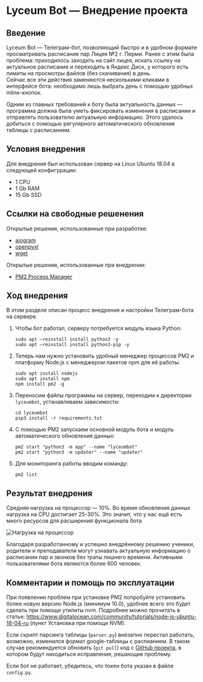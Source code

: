 # Lyceum Bot — Внедрение проекта

## Введение

Lyceum Bot — Телеграм-бот, позволяющий быстро и в удобном формате просматривать расписание пар Лицея №2 г. Перми.
Ранее с этим была проблема: приходилось заходить на сайт лицея, искать ссылку на актуальное расписание и переходить в
Яндекс Диск, у которого есть лимиты на просмотры файлов (без скачивания) в день.  
Сейчас все эти действия заменяются несколькими кликами в интерфейсе бота: необходимо лишь выбрать день с помощью удобных
inline-кнопок.

Одним из главных требований к боту была актуальность данных — программа должна была уметь фиксировать изменения в
расписании и отправлять пользователю актуальную информацию. Этого удалось добиться с помощью регулярного автоматического
обновления таблицы с расписанием.

## Условия внедрения

Для внедрения был использован сервер на Linux Ubuntu 18.04 в следующей конфигурации:

* 1 CPU
* 1 Gb RAM
* 15 Gb SSD

## Ссылки на свободные решенения

Открытые решения, использованные при разработке:

* [aiogram](https://pypi.org/project/aiogram/)
* [openpyxl](https://pypi.org/project/openpyxl/)
* [wget](https://pypi.org/project/wget/)

Открытые решения, использованные при внедрении:

* [PM2 Process Manager](https://github.com/Unitech/pm2)

## Ход внедрения

В этом разделе описан процесс внедрения и настройки Телеграм-бота на сервере.

1. Чтобы бот работал, серверу потребуется модуль языка Python:
   ```
   sudo apt —reinstall install python3 -y
   sudo apt —reinstall install python3-pip -y
   ```

2. Теперь нам нужно установить удобный менеджер процессов PM2 и платформу Node.js с менеджером пакетов npm
   для её работы:
   ```
   sudo apt install nodejs
   sudo apt install npm
   npm install pm2 -g
   ```

3. Переносим файлы программы на сервер, переходим к директории `lyceumbot`, устанавливаем зависимости:
   ```
   cd lyceumbot
   pip3 install -r requirements.txt
   ```

4. С помощью PM2 запускаем основной модуль бота и модуль автоматического обновления данных:
   ```
   pm2 start "python3 -m app" --name "lyceumbot"
   pm2 start "python3 -m updater" --name "updater"
   ```

5. Для мониторинга работы вводим команду:
   ```
   pm2 list
   ```

## Результат внедрения

Средняя нагрузка на процессор — 10%. Во время обновления данных нагрузка на CPU достигает 25-30%. Это значит, что у нас
ещё есть много ресурсов для расширения функционала бота

![Нагрузка на процессор](https://i.ibb.co/SwJcTT1/CPU.png)

Благодаря разработанному и успешно внедрённому решению ученики, родители и преподаватели могут узнавать актуальную
информацию о расписании пар и звонков без траты лишнего времени. Активными пользователями бота являются более 600
человек.

## Комментарии и помощь по эксплуатации

При появлении проблем при установке PM2 попробуйте установить более новую версию Node.js (минимум 10.0), удобнее всего
это будет сделать при помощи утилиты nvm. Подробнее можно прочитать в
статье: https://www.digitalocean.com/community/tutorials/node-js-ubuntu-18-04-ru (пункт Установка при помощи NVM).

Если скрипт парсинга таблицы (`parser.py`) внезапно перестал работать, возможно, изменился формат google-таблицы с
распианием. В таком случае рекомендуется обновить (`git pull`) код с [GitHub проекта](https://github.com/skosarevv/lyceumbot), в
котором будут находиться исправления, решающие проблему.

Если бот не работает, убедитесь, что токен бота указан в файле `config.py`.